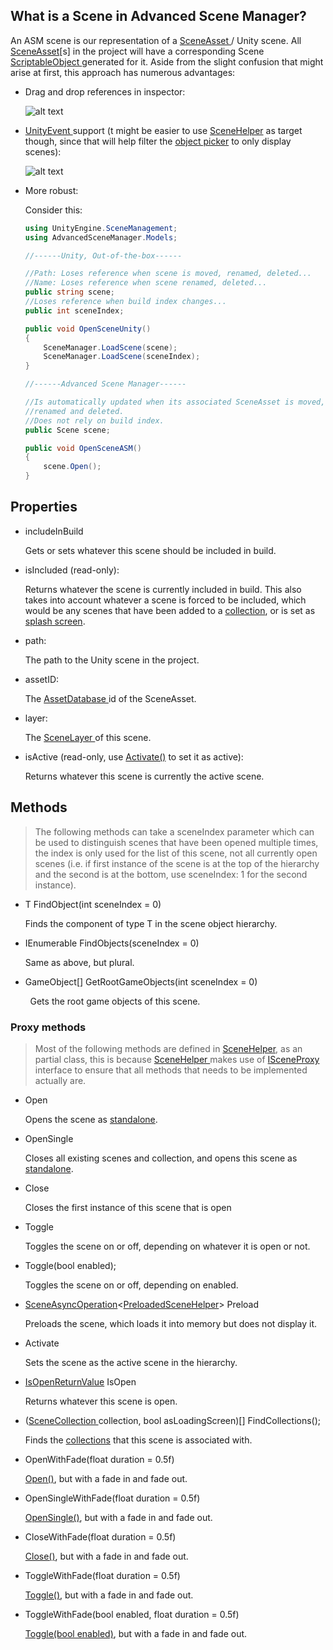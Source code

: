 ## What is a Scene in Advanced Scene Manager?

An ASM scene is our representation of a [SceneAsset ]()/ Unity scene. All [SceneAsset]()[s] in the project will have a corresponding Scene [ScriptableObject ]() generated for it. Aside from the slight confusion that might arise at first, this approach has numerous advantages:

* Drag and drop references in inspector:
  
  ![alt text](https://github.com/Zumwani/advanced-scene-manager/raw/master/images/Scene-reference.png "Unity event")

* [UnityEvent ]()support (t might be easier to use [SceneHelper]() as target though, since that will help filter the [object picker]() to only display scenes):
  
  ![alt text](https://github.com/Zumwani/advanced-scene-manager/raw/master/images/Unity-event.png "Unity event")

* More robust:
  
  Consider this:
  
  ```csharp
  using UnityEngine.SceneManagement;
  using AdvancedSceneManager.Models;
  
  //------Unity, Out-of-the-box------
  
  //Path: Loses reference when scene is moved, renamed, deleted...
  //Name: Loses reference when scene renamed, deleted...
  public string scene;
  //Loses reference when build index changes...
  public int sceneIndex;
  
  public void OpenSceneUnity()
  {
      SceneManager.LoadScene(scene);
      SceneManager.LoadScene(sceneIndex);
  }
  
  //------Advanced Scene Manager------
  
  //Is automatically updated when its associated SceneAsset is moved,
  //renamed and deleted.
  //Does not rely on build index.
  public Scene scene;
  
  public void OpenSceneASM()
  {
      scene.Open();
  }
  ```

## Properties

- includeInBuild
  
  Gets or sets whatever this scene should be included in build.

- isIncluded (read-only):
  
  Returns whatever the scene is currently included in build. This also takes into account whatever a scene is forced to be included, which would be any scenes that have been added to a [collection](), or is set as [splash screen]().

- path:
  
  The path to the Unity scene in the project.

- assetID:
  
  The [AssetDatabase ]()id of the SceneAsset.

- layer:
  
  The [SceneLayer ]()of this scene.

- isActive (read-only, use [Activate()]() to set it as active):
  
  Returns whatever this scene is currently the active scene.

## Methods

> The following methods can take a sceneIndex parameter which can be used to distinguish scenes that have been opened multiple times, the index is only used for the list of this scene, not all currently open scenes (i.e. if first instance of the scene is at the top of the hierarchy and the second is at the bottom, use sceneIndex: 1 for the second instance).

* T FindObject<T>(int sceneIndex = 0)
  
  Finds the component of type T in the scene object hierarchy.

* IEnumerable<T> FindObjects<T>(sceneIndex = 0)
  
  Same as above, but plural.

* GameObject[] GetRootGameObjects(int sceneIndex = 0)

        Gets the root game objects of this scene.

### Proxy methods

> Most of the following methods are defined in [SceneHelper](), as an partial class, this is because [SceneHelper ]()makes use of [ISceneProxy ]()interface to ensure that all methods that needs to be implemented actually are.

* Open
  
  Opens the scene as [standalone]().

* OpenSingle
  
  Closes all existing scenes and collection, and opens this scene as [standalone]().

* Close
  
  Closes the first instance of this scene that is open

* Toggle
  
  Toggles the scene on or off, depending on whatever it is open or not.

* Toggle(bool enabled);
  
  Toggles the scene on or off, depending on enabled.

* [SceneAsyncOperation]()<[PreloadedSceneHelper]()> Preload
  
  Preloads the scene, which loads it into memory but does not display it.

* Activate
  
  Sets the scene as the active scene in the hierarchy.

* [IsOpenReturnValue]() IsOpen
  
  Returns whatever this scene is open.

* ([SceneCollection ]()collection, bool asLoadingScreen)[] FindCollections();
  
  Finds the [collections]() that this scene is associated with.

* OpenWithFade(float duration = 0.5f)
  
  [Open()](), but with a fade in and fade out.

* OpenSingleWithFade(float duration = 0.5f)
  
  [OpenSingle()](), but with a fade in and fade out.

* CloseWithFade(float duration = 0.5f)
  
  [Close()](), but with a fade in and fade out.

* ToggleWithFade(float duration = 0.5f)
  
  [Toggle()](), but with a fade in and fade out.

* ToggleWithFade(bool enabled, float duration = 0.5f)
  
  [Toggle(bool enabled)](), but with a fade in and fade out.
